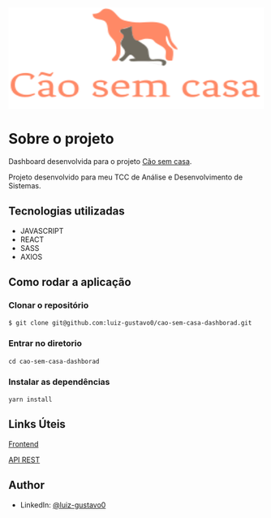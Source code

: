 <p style="text-align: center">
<img src='src/assets/logo-header.svg' alt='Imagem de um cachorro e um gato' width='100%' height='200' />
</p>

# Sobre o projeto

Dashboard desenvolvida para o projeto [Cão sem casa](https://github.com/luiz-gustavo0/cao-sem-casa-frontend).

Projeto desenvolvido para meu TCC de Análise e Desenvolvimento de Sistemas.

## Tecnologias utilizadas

- JAVASCRIPT
- REACT
- SASS
- AXIOS

## Como rodar a aplicação

### Clonar o repositório

```
$ git clone git@github.com:luiz-gustavo0/cao-sem-casa-dashborad.git
```

### Entrar no diretorio

```
cd cao-sem-casa-dashborad
```

### Instalar as dependências

```
yarn install
```

## Links Úteis
[Frontend](https://github.com/luiz-gustavo0/cao-sem-casa-frontend)

[API REST](https://github.com/luiz-gustavo0/cao-sem-casa-backend)

## Author

- LinkedIn: [@luiz-gustavo0](https://www.linkedin.com/in/luiz-gustavo0/)
